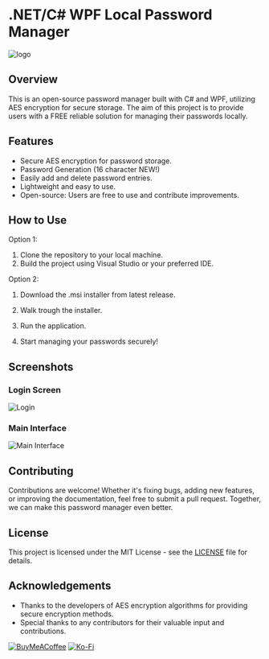# .NET/C# WPF Local Password Manager

![logo](https://github.com/Jerr279/Password-manager/assets/97632682/de7c2c2f-10be-4099-805a-f30b9fb1f358)

## Overview

This is an open-source password manager built with C# and WPF, utilizing AES encryption for secure storage. The aim of this project is to provide users with a FREE reliable solution for managing their passwords locally.

## Features

- Secure AES encryption for password storage.
- Password Generation (16 character NEW!)
- Easily add and delete password entries.
- Lightweight and easy to use.
- Open-source: Users are free to use and contribute improvements.

## How to Use
Option 1:
1. Clone the repository to your local machine.
2. Build the project using Visual Studio or your preferred IDE.

Option 2:
1.  Download the .msi installer from latest release.
2.  Walk trough the installer.

3. Run the application.
4. Start managing your passwords securely!

## Screenshots

### Login Screen
![Login](https://github.com/Jerr279/Password-manager/assets/97632682/ef6ce9f7-3512-480e-b230-3f6d0328f3ee)


### Main Interface
![Main Interface](https://github.com/Jerr279/Password-manager/assets/97632682/3ed32bfe-566c-4324-ba69-8ba83c9d5eed)


## Contributing

Contributions are welcome! Whether it's fixing bugs, adding new features, or improving the documentation, feel free to submit a pull request. Together, we can make this password manager even better.

## License

This project is licensed under the MIT License - see the [LICENSE](LICENSE.txt) file for details.

## Acknowledgements

- Thanks to the developers of AES encryption algorithms for providing secure encryption methods.
- Special thanks to any contributors for their valuable input and contributions.

[![BuyMeACoffee](https://img.shields.io/badge/Buy%20Me%20a%20Coffee-ffdd00?style=for-the-badge&logo=buy-me-a-coffee&logoColor=black)](https://buymeacoffee.com/Jerr279) [![Ko-Fi](https://img.shields.io/badge/Ko--fi-F16061?style=for-the-badge&logo=ko-fi&logoColor=white)](https://ko-fi.com/jerrz) 
